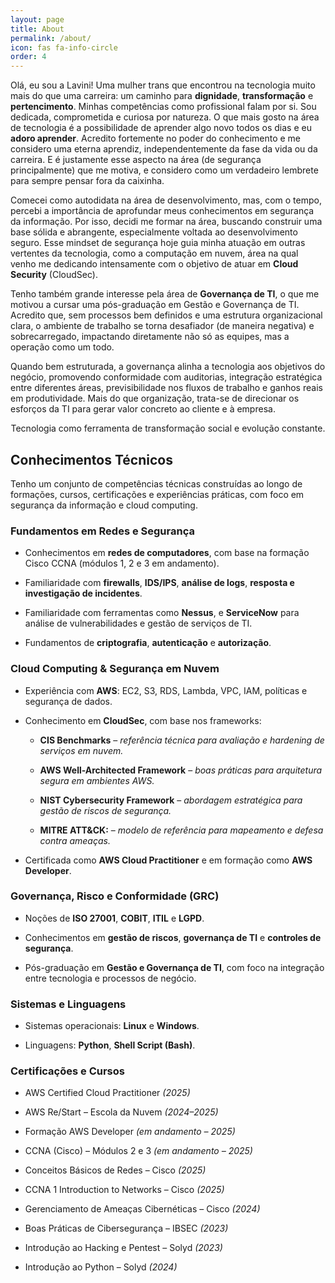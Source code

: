 ```yaml
---
layout: page
title: About
permalink: /about/
icon: fas fa-info-circle
order: 4
---
```


Olá, eu sou a Lavini! Uma mulher trans que encontrou na tecnologia muito mais do que uma carreira: um caminho para **dignidade**, **transformação** e **pertencimento**.
Minhas competências como profissional falam por si. Sou dedicada, comprometida e curiosa por natureza. O que mais gosto na área de tecnologia é a possibilidade de aprender algo novo todos os dias e eu **adoro aprender**. Acredito fortemente no poder do conhecimento e me considero uma eterna aprendiz, independentemente da fase da vida ou da carreira. E é justamente esse aspecto na área (de segurança principalmente) que me motiva, e considero como um verdadeiro lembrete para sempre pensar fora da caixinha.

Comecei como autodidata na área de desenvolvimento, mas, com o tempo, percebi a importância de aprofundar meus conhecimentos em segurança da informação. Por isso, decidi me formar na área, buscando construir uma base sólida e abrangente, especialmente voltada ao desenvolvimento seguro. Esse mindset de segurança hoje guia minha atuação em outras vertentes da tecnologia, como a computação em nuvem, área na qual venho me dedicando intensamente com o objetivo de atuar em **Cloud Security** (CloudSec).

Tenho também grande interesse pela área de **Governança de TI**, o que me motivou a cursar uma pós-graduação em Gestão e Governança de TI. Acredito que, sem processos bem definidos e uma estrutura organizacional clara, o ambiente de trabalho se torna desafiador (de maneira negativa) e sobrecarregado, impactando diretamente não só as equipes, mas a operação como um todo.

Quando bem estruturada, a governança alinha a tecnologia aos objetivos do negócio, promovendo conformidade com auditorias, integração estratégica entre diferentes áreas, previsibilidade nos fluxos de trabalho e ganhos reais em produtividade. Mais do que organização, trata-se de direcionar os esforços da TI para gerar valor concreto ao cliente e à empresa.


<p align="center">Tecnologia como ferramenta de transformação social e evolução constante.</p>


##  Conhecimentos Técnicos

Tenho um conjunto de competências técnicas construídas ao longo de formações, cursos, certificações e experiências práticas, com foco em segurança da informação e cloud computing.

### Fundamentos em Redes e Segurança

- Conhecimentos em **redes de computadores**, com base na formação Cisco CCNA (módulos 1, 2 e 3 em andamento).
    
- Familiaridade com **firewalls**, **IDS/IPS**, **análise de logs**, **resposta e investigação de incidentes**.
    
- Familiaridade com ferramentas como **Nessus**, e **ServiceNow** para análise de vulnerabilidades e gestão de serviços de TI.
    
- Fundamentos de **criptografia**, **autenticação** e **autorização**.
    

### Cloud Computing & Segurança em Nuvem

- Experiência com **AWS**: EC2, S3, RDS, Lambda, VPC, IAM, políticas e segurança de dados.
    
- Conhecimento em **CloudSec**, com base nos frameworks:
    
    - **CIS Benchmarks** – *referência técnica para avaliação e hardening de serviços em nuvem.*
        
    - **AWS Well-Architected Framework** – *boas práticas para arquitetura segura em ambientes AWS.*
        
    - **NIST Cybersecurity Framework** – *abordagem estratégica para gestão de riscos de segurança.*
    
    - **MITRE ATT&CK:** – *modelo de referência para mapeamento e defesa contra ameaças.*
        
- Certificada como **AWS Cloud Practitioner** e em formação como **AWS Developer**. 
    

### Governança, Risco e Conformidade (GRC)

- Noções de **ISO 27001**, **COBIT**, **ITIL** e **LGPD**.
    
- Conhecimentos em **gestão de riscos**, **governança de TI** e **controles de segurança**.
    
- Pós-graduação em **Gestão e Governança de TI**, com foco na integração entre tecnologia e processos de negócio.
    

### Sistemas e Linguagens

- Sistemas operacionais: **Linux** e **Windows**.
    
- Linguagens: **Python**, **Shell Script (Bash)**.
    

### Certificações e Cursos

- AWS Certified Cloud Practitioner _(2025)_
    
- AWS Re/Start – Escola da Nuvem _(2024–2025)_
    
- Formação AWS Developer _(em andamento – 2025)_
    
- CCNA (Cisco) – Módulos 2 e 3 _(em andamento – 2025)_

- Conceitos Básicos de Redes – Cisco _(2025)_
    
- CCNA 1 Introduction to Networks – Cisco _(2025)_

- Gerenciamento de Ameaças Cibernéticas – Cisco _(2024)_
    
- Boas Práticas de Cibersegurança – IBSEC _(2023)_
    
- Introdução ao Hacking e Pentest – Solyd _(2023)_
    
- Introdução ao Python – Solyd _(2024)_